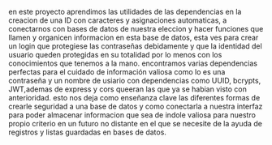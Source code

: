 en este proyecto aprendimos las utilidades de las dependencias en la creacion de una ID con caracteres y asignaciones automaticas, a conectarnos con bases de datos de nuestra eleccion y hacer funciones que llamen y organicen informacion en esta base de datos, esta ves para crear un login que protegiese las contraseñas debidamente y que la identidad del usuario queden protegidas en su totalidad por lo menos con los conocimientos que tenemos a la mano. encontramos varias dependencias perfectas para el cuidado de información valiosa como lo es una contraseña y un nombre de usiario con dependencias como UUID, bcrypts, JWT,ademas de express y cors queeran las que ya se habian visto con anterioridad. esto nos deja como enseñanza clave las diferentes formas de crearle seguridad a una base de datos y como conectarla a nuestra interfaz para poder almacenar informacion que sea de indole valiosa para nuestro propio criterio en un futuro no distante en el que se necesite de la ayuda de registros y listas guardadas en bases de datos.
